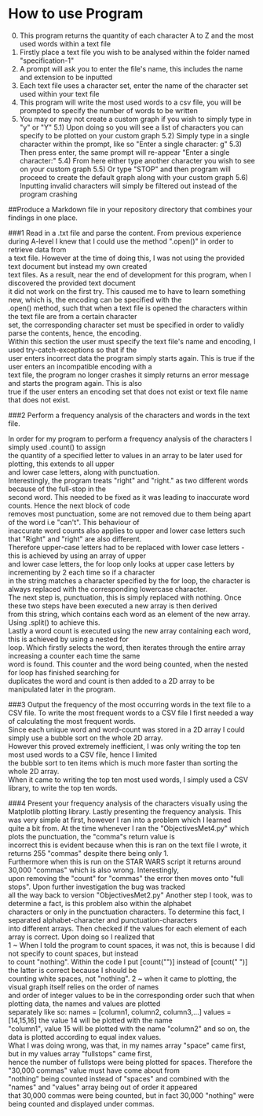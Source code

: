 # How to use Program
0) This program returns the quantity of each character A to Z and the most used words within a text file
1) Firstly place a text file you wish to be analysed within the folder named "specification-1"
2) A prompt will ask you to enter the file's name, this includes the name and extension to be inputted
3) Each text file uses a character set, enter the name of the character set used within your text file
4) This program will write the most used words to a csv file, you will be prompted to specify the number of words to be written
5) You may or may not create a custom graph if you wish to simply type in "y" or "Y"
5.1) Upon doing so you will see a list of characters you can specify to be plotted on your custom graph
5.2) Simply type in a single character within the prompt, like so "Enter a single character: g"
5.3) Then press enter, the same prompt will re-appear "Enter a single character:"
5.4) From here either type another character you wish to see on your custom graph
5.5) Or type "STOP" and then program will proceed to create the default graph along with your custom graph
5.6) Inputting invalid characters will simply be filtered out instead of the program crashing

##Produce a Markdown file in your repository directory that combines your findings in one place.

###1 Read in a .txt file and parse the content.
From previous experience during A-level I knew that I could use the method ".open()" in order to retrieve data from  
a text file. However at the time of doing this, I was not using the provided text document but instead my own created  
text files. As a result, near the end of development for this program, when I discovered the provided text document  
it did not work on the first try. This caused me to have to learn something new, which is, the encoding can be specified with the  
.open() method, such that when a text file is opened the characters within the text file are from a certain character  
set, the corresponding character set must be specified in order to validly parse the contents, hence, the encoding.  
Within this section the user must specify the text file's name and encoding, I used try-catch-exceptions so that if the  
user enters incorrect data the program simply starts again. This is true if the user enters an incompatible encoding with a  
text file, the program no longer crashes it simply returns an error message and starts the program again. This is also  
true if the user enters an encoding set that does not exist or text file name that does not exist. 

###2 Perform a frequency analysis of the characters and words in the text file.

In order for my program to perform a frequency analysis of the characters I simply used .count() to assign  
the quantity of a specified letter to values in an array to be later used for plotting, this extends to all upper  
and lower case letters, along with punctuation.  
Interestingly, the program treats "right" and "right." as two different words because of the full-stop in the  
second word. This needed to be fixed as it was leading to inaccurate word counts. Hence the next block of code  
removes most punctuation, some are not removed due to them being apart of the word i.e "can't". This behaviour of  
inaccurate word counts also applies to upper and lower case letters such that "Right" and "right" are also different.  
Therefore upper-case letters had to be replaced with lower case letters - this is achieved by using an array of upper  
and lower case letters, the for loop only looks at upper case letters by incrementing by 2 each time so if a character  
in the string matches a character specified by the for loop, the character is always replaced with the corresponding 
lowercase character.  
The next step is, punctuation, this is simply replaced with nothing. Once these two steps have been executed a new array is then derived    
from this string, which contains each word as an element of the new array. Using .split() to achieve this.  
Lastly a word count is executed using the new array containing each word, this is achieved by using a nested for  
loop. Which firstly selects the word, then iterates through the entire array increasing a counter each time the same  
 word is found. This counter and the word being counted, when the nested for loop has finished searching for  
duplicates the word and count is then added to a 2D array to be manipulated later in the program. 

###3 Output the frequency of the most occurring words in the text file to a CSV file.
To write the most frequent words to a CSV file I first needed a way of calculating the most frequent words.  
Since each unique word and word-count was stored in a 2D array I could simply use a bubble sort on the whole 2D array.  
However this proved extremely inefficient, I was only writing the top ten most used words to a CSV file, hence I limited  
the bubble sort to ten items which is much more faster than sorting the whole 2D array.  
When it came to writing the top ten most used words, I simply used a CSV library, to write the top ten words. 

###4 Present your frequency analysis of the characters visually using the Matplotlib plotting library.
Lastly presenting the frequency analysis. This was very simple at first, however I ran into a problem which I learned  
quite a bit from. At the time whenever I ran the "ObjectivesMet4.py" which plots the punctuation, the "comma"s return value is  
incorrect this is evident because when this is ran on the text file I wrote, it returns 255 "commas" despite there being only 1.  
Furthermore when this is run on the STAR WARS script it returns around 30,000 "commas" which is also wrong. Interestingly,  
upon removing the "count" for "commas" the error then moves onto "full stops". Upon further investigation the bug was tracked  
all the way back to version "ObjectivesMet2.py" Another step I took, was to determine a fact, is this problem also within the alphabet  
characters or only in the punctuation characters. To determine this fact, I separated alphabet-character and punctuation-characters  
into different arrays. Then checked if the values for each element of each array is correct. Upon doing so I realized that   
1 ~ When I told the program to count spaces, it was not, this is because I did not specify to count spaces, but instead  
to count "nothing". Within the code I put [count("")] instead of [count(" ")] the latter is correct because I should be  
counting white spaces, not "nothing". 2 ~ when it came to plotting, the visual graph itself relies on the order of names  
and order of integer values to be in the corresponding order such that when plotting data, the names and values are plotted  
separately like so: names = [column1, column2, column3,...] values = [14,15,16] the value 14 will be plotted with the name  
"column1", value 15 will be plotted with the name "column2" and so on, the data is plotted according to equal index values.  
What I was doing wrong, was that, in my names array "space" came first, but in my values array "fullstops" came first,  
hence the number of fullstops were being plotted for spaces. Therefore the "30,000 commas" value must have come about from  
"nothing" being counted instead of "spaces" and combined with the "names" and "values" array being out of order it appeared  
that 30,000 commas were being counted, but in fact 30,000 "nothing" were being counted and displayed under commas.  

